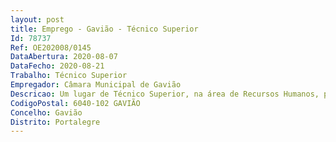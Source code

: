```yaml
--- 
layout: post
title: Emprego - Gavião - Técnico Superior
Id: 78737
Ref: OE202008/0145
DataAbertura: 2020-08-07
DataFecho: 2020-08-21
Trabalho: Técnico Superior
Empregador: Câmara Municipal de Gavião
Descricao: Um lugar de Técnico Superior, na área de Recursos Humanos, para o Gabinete de Desenvolvimento Económico e Turismo, para desempenhar as funções descritas no anexo à LTFP, bem como o previsto no artigo 5.º do Anexo I do Regulamento de Estrutura e Organização dos Serviços Municipais, nomeadamente, organizar, apoiar e apresentar projetos e candidaturas a fundos comunitários ou a fontes de financiamento externas ao município, orientar, informar, acompanhar e promover o tecido económico do concelho, possibilitando uma melhoria da eficácia de resposta aos processos em curso nos serviços municipais, captando novos investimentos para o concelho, agilizar procedimentos internos, encaminhar informações úteis, desenvolver parcerias que possam potenciar a atividade económica do concelho bem como assegurar a manutenção da base de dados relativa ao tecido empresarial.
CodigoPostal: 6040-102 GAVIÃO
Concelho: Gavião
Distrito: Portalegre
--- 
```

